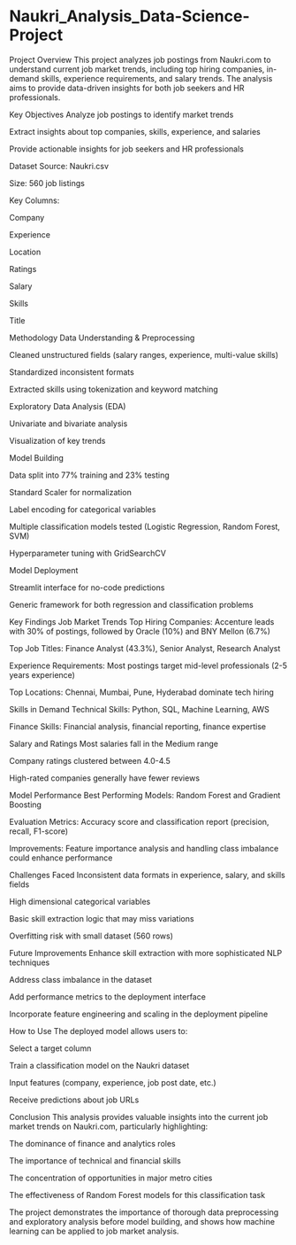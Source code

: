 # Naukri_Analysis_Data-Science-Project
Project Overview
This project analyzes job postings from Naukri.com to understand current job market trends, including top hiring companies, in-demand skills, experience requirements, and salary trends. The analysis aims to provide data-driven insights for both job seekers and HR professionals.

Key Objectives
Analyze job postings to identify market trends

Extract insights about top companies, skills, experience, and salaries

Provide actionable insights for job seekers and HR professionals

Dataset
Source: Naukri.csv

Size: 560 job listings

Key Columns:

Company

Experience

Location

Ratings

Salary

Skills

Title

Methodology
Data Understanding & Preprocessing

Cleaned unstructured fields (salary ranges, experience, multi-value skills)

Standardized inconsistent formats

Extracted skills using tokenization and keyword matching

Exploratory Data Analysis (EDA)

Univariate and bivariate analysis

Visualization of key trends

Model Building

Data split into 77% training and 23% testing

Standard Scaler for normalization

Label encoding for categorical variables

Multiple classification models tested (Logistic Regression, Random Forest, SVM)

Hyperparameter tuning with GridSearchCV

Model Deployment

Streamlit interface for no-code predictions

Generic framework for both regression and classification problems

Key Findings
Job Market Trends
Top Hiring Companies: Accenture leads with 30% of postings, followed by Oracle (10%) and BNY Mellon (6.7%)

Top Job Titles: Finance Analyst (43.3%), Senior Analyst, Research Analyst

Experience Requirements: Most postings target mid-level professionals (2-5 years experience)

Top Locations: Chennai, Mumbai, Pune, Hyderabad dominate tech hiring

Skills in Demand
Technical Skills: Python, SQL, Machine Learning, AWS

Finance Skills: Financial analysis, financial reporting, finance expertise

Salary and Ratings
Most salaries fall in the Medium range

Company ratings clustered between 4.0-4.5

High-rated companies generally have fewer reviews

Model Performance
Best Performing Models: Random Forest and Gradient Boosting

Evaluation Metrics: Accuracy score and classification report (precision, recall, F1-score)

Improvements: Feature importance analysis and handling class imbalance could enhance performance

Challenges Faced
Inconsistent data formats in experience, salary, and skills fields

High dimensional categorical variables

Basic skill extraction logic that may miss variations

Overfitting risk with small dataset (560 rows)

Future Improvements
Enhance skill extraction with more sophisticated NLP techniques

Address class imbalance in the dataset

Add performance metrics to the deployment interface

Incorporate feature engineering and scaling in the deployment pipeline

How to Use
The deployed model allows users to:

Select a target column

Train a classification model on the Naukri dataset

Input features (company, experience, job post date, etc.)

Receive predictions about job URLs

Conclusion
This analysis provides valuable insights into the current job market trends on Naukri.com, particularly highlighting:

The dominance of finance and analytics roles

The importance of technical and financial skills

The concentration of opportunities in major metro cities

The effectiveness of Random Forest models for this classification task

The project demonstrates the importance of thorough data preprocessing and exploratory analysis before model building, and shows how machine learning can be applied to job market analysis.

